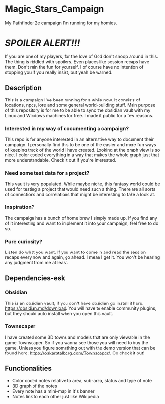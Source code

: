 # Magic_Stars_Campaign
 My Pathfinder 2e campaign I'm running for my homies.
# _**SPOILER ALERT!!!**_
If you are one of my players, for the love of God don't snoop around in this. The thing is riddled with spoilers. Even places like session recaps have them. Don't ruin the fun for yourself. I of course have no intention of stopping you if you really insist, but yeah be warned. 

## Description
This is a campaign I've been running for a while now. It consists of locations, npcs, lore and some general world-building stuff. Main purpose of this repository is for me to be able to sync the obsidian vault with my Linux and Windows machines for free. I made it public for a few reasons. 
### Interested in my way of documenting a campaign?
This repo is for anyone interested in an alternative way to document their campaign. I personally find this to be one of the easier and more fun ways of keeping track of the world I have created. Looking at the graph view is so nice. I color coded everything in a way that makes the whole graph just that more understandable. Check it out if you're interested.
### Need some test data for a project?
This vault is very populated. While maybe niche, this fantasy world could be used for testing a project that would need such a thing. There are all sorts of connections and correlations that might be interesting to take a look at.
### Inspiration?
The campaign has a bunch of home brew I simply made up. If you find any of it interesting and want to implement it into your campaign, feel free to do so.
### Pure curiosity?
Listen do what you want. If you want to come in and read the session recaps every now and again, go ahead. I mean I get it. You won't be hearing any judgment from me at least.

## Dependencies-esk
### Obsidian
This is an obsidian vault, if you don't have obsidian go install it here: https://obsidian.md/download. You will have to enable community plugins, but they should auto install when you open this vault.
### Townscaper
I have created some 3D towns and models that are only viewable in the game Townscaper. So if you wanna see those you will need to buy the game. Unless you figure something out with the demo version that can be found here: https://oskarstalberg.com/Townscaper/. Go check it out!

## Functionalities
- Color coded notes relative to area, sub-area, status and type of note
- 3D graph of the notes
- Every note has a mini-map in it's banner
- Notes link to each other just like Wikipedia